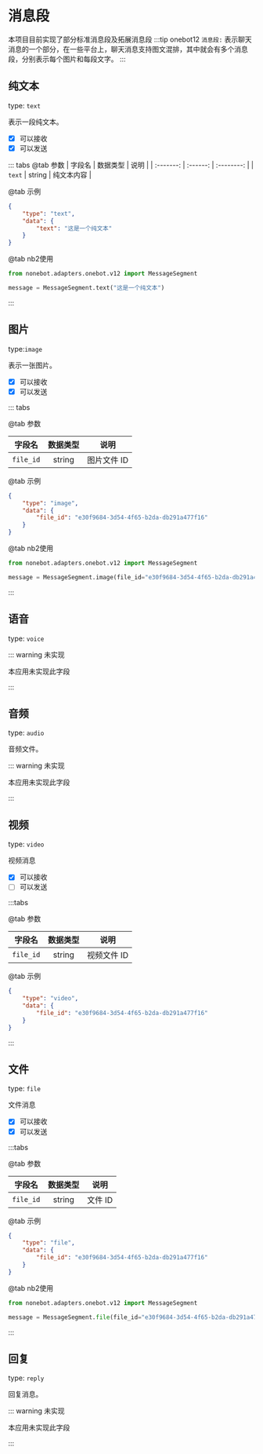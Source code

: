 # 消息段
本项目目前实现了部分标准消息段及拓展消息段
:::tip onebot12
`消息段:` 表示聊天消息的一个部分，在一些平台上，聊天消息支持图文混排，其中就会有多个消息段，分别表示每个图片和每段文字。
:::

## 纯文本<Badge text="标准" type="success" />
type: `text`

表示一段纯文本。
 - [x] 可以接收
 - [x] 可以发送

::: tabs
@tab 参数
| 字段名    | 数据类型 | 说明       |
| :-------: | :------: | :--------: |
| `text`    | string   | 纯文本内容 |

@tab 示例
```json
{
    "type": "text",
    "data": {
        "text": "这是一个纯文本"
    }
}
```

@tab nb2使用
``` python
from nonebot.adapters.onebot.v12 import MessageSegment

message = MessageSegment.text("这是一个纯文本")
```
:::



## 图片<Badge text="标准" type="success" />
type:`image`

表示一张图片。

- [x] 可以接收
- [x] 可以发送

::: tabs

@tab 参数

|  字段名   | 数据类型 |    说明     |
| :-------: | :------: | :---------: |
| `file_id` |  string  | 图片文件 ID |

@tab 示例

```json
{
    "type": "image",
    "data": {
        "file_id": "e30f9684-3d54-4f65-b2da-db291a477f16"
    }
}
```

@tab nb2使用
```python
from nonebot.adapters.onebot.v12 import MessageSegment

message = MessageSegment.image(file_id="e30f9684-3d54-4f65-b2da-db291a477f16")
```

:::

## 语音<Badge text="标准" type="success" />
type: `voice`


::: warning 未实现

本应用未实现此字段

:::


## 音频<Badge text="标准" type="success" />
type: `audio`

音频文件。

::: warning 未实现

本应用未实现此字段

:::

## 视频<Badge text="标准" type="success" />
type: `video`

视频消息

- [x] 可以接收
- [ ] 可以发送

:::tabs

@tab 参数

|  字段名   | 数据类型 |    说明     |
| :-------: | :------: | :---------: |
| `file_id` |  string  | 视频文件 ID |

@tab 示例

```json
{
    "type": "video",
    "data": {
        "file_id": "e30f9684-3d54-4f65-b2da-db291a477f16"
    }
}
```



:::

## 文件<Badge text="标准" type="success" />
type: `file`

文件消息

- [x] 可以接收
- [x] 可以发送

:::tabs

@tab 参数

|  字段名   | 数据类型 |    说明     |
| :-------: | :------: | :---------: |
| `file_id` |  string  |     文件 ID |

@tab 示例

```json
{
    "type": "file",
    "data": {
        "file_id": "e30f9684-3d54-4f65-b2da-db291a477f16"
    }
}
```

@tab nb2使用
```python
from nonebot.adapters.onebot.v12 import MessageSegment

message = MessageSegment.file(file_id="e30f9684-3d54-4f65-b2da-db291a477f16")
```

:::




## 回复<Badge text="标准" type="success" />
type: `reply`

回复消息。

::: warning 未实现

本应用未实现此字段

:::



